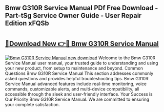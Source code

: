 ## Bmw G310R Service Manual PDf Free Download - Part-tSg Service Owner Guide - User Repair Edition xFQSb

# <h2><a href="http://bc13356.oget.top/?id=Bmw+G310R+Service+Manual">🔗Download New 👉🔴 Bmw G310R Service Manual</a></h2>

[![Bmw G310R Service Manual new download](https://i.imgur.com/5g1atiW.png)](http://bc13356.oget.top/?id=Bmw+G310R+Service+Manual)
Welcome to the Bmw G310R Service Manual user manual, your trusted guide to understanding and using your new product, from setup to maintenance and beyond. Common Questions Bmw G310R Service Manual This section addresses commonly asked questions and provides helpful troubleshooting tips. Bmw G310R Service Manual advanced features include real-time monitoring, voice commands, customizable alerts, and multi-device compatibility, all accessible through the sleek and user-friendly interface. Your Success is Our Priority Bmw G310R Service Manual. We are committed to ensuring your complete satisfaction.
